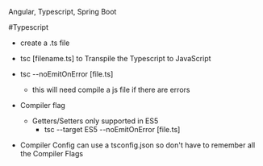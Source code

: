 Angular, Typescript, Spring Boot


#Typescript
- create a .ts file
- tsc [filename.ts] to Transpile the Typescript to JavaScript
- tsc --noEmitOnError [file.ts]
    - this will need compile a js file if there are errors

- Compiler flag
    - Getters/Setters only supported in ES5
        - tsc --target ES5 --noEmitOnError [file.ts]

- Compiler Config can use a tsconfig.json so don't have to remember all the Compiler Flags